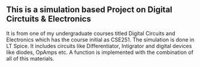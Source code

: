 ## This is a simulation based Project on Digital Circtuits & Electronics
It is from one of my undergraduate courses titled Digital Circuits and Electronics which has the course initial as CSE251.
The simulation is done in LT Spice. It includes circuits like Differentiator, Intigrator and digital devices like diodes, OpAmps etc. A function is implemented with the combination of all of this materials.
